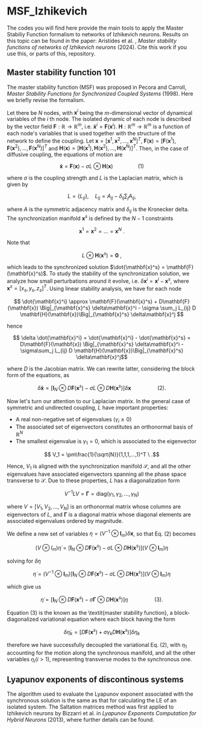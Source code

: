 # MSF_Izhikevich

The codes you will find here provide the main tools to apply the Master Stabiliy Function formalism to networks of Izhikevich neurons. 
Results on this topic can be found in the paper: Aristides et al. , *Master stability functions of networks of Izhikevich neurons* (2024). 
Cite this work if you use this, or parts of this, repository.

## Master stability function 101

The master stability function (MSF) was proposed in Pecora and Carroll, *Master Stability Functions for Synchronized Coupled Systems* (1998). Here we briefly revise the formalism.

Let there be $N$ nodes, with $\mathbf{x}^i$ being the $m$-dimensional vector of dynamical variables of the $i$ th node. The isolated dynamic of each node is described by the vector field $\mathbf{F} : \mathbb{R} \rightarrow \mathbb{R}^m$, i.e. $\mathbf{\dot{x}}^i = \mathbf{F}(\mathbf{x}^i)$. $\mathbf{H}: \mathbb{R}^m \rightarrow \mathbb{R}^m$ is a function of each node's variables that is used together with the structure of the network to define the coupling. Let $\mathbf{x} = [\mathbf{x}^1, \mathbf{x}^2, ...,\mathbf{x}^N]^T$, $\mathbf{F}(\mathbf{x}) = [\mathbf{F}(\mathbf{x}^1), \mathbf{F}(\mathbf{x}^2), ..., \mathbf{F}(\mathbf{x}^N)]^T$ and $\mathbf{H}(\mathbf{x}) = [\mathbf{H}(\mathbf{x}^1),\mathbf{H}(\mathbf{x}^2), ...,\mathbf{H}(\mathbf{x}^N)]^T$. Then, in the case of diffusive coupling, the equations of motion are
```math
\mathbf{\dot{x}} = \mathbf{F}(\mathbf{x}) - \sigma L \otimes \mathbf{H}(\mathbf{x}) \quad\quad\quad\quad(1)
```
where $\sigma$ is the coupling strength and $L$ is the Laplacian matrix, which is given by
```math
L = \{L_{ij}\},\quad L_{ij} = A_{ij} - \delta_{ij} \sum_j A_{ij},
```
where $A$ is the symmetric adjacency matrix and $\delta_{ij}$ is the Kronecker delta. 
The synchronization manifold $\mathbf{x}^s$ is defined by the $N-1$ constraints
```math
    \mathbf{x}^1 = \mathbf{x}^2 = ... = \mathbf{x}^N \ .
```
Note that
```math
    L \otimes \mathbf{H}(\mathbf{x}^s) = \mathbf{0} \ ,
```
which leads to the synchronized solution $\dot{\mathbf{x}^s} = \mathbf{F}(\mathbf{x}^s)$.
To study the stability of the synchronization solution, we analyze how small perturbations around it evolve, i.e. $\delta\mathbf{x}^i = \mathbf{x}^i - \mathbf{x}^s$,
where $\mathbf{x}^s = [x_s, y_s, z_s]^T$. Using linear stability analysis, we have for each node
```math
    \dot{\mathbf{x}^i} \approx \mathbf{F}(\mathbf{x}^s) + D\mathbf{F}(\mathbf{x}) \Big|_{\mathbf{x}^s} \delta\mathbf{x}^i - \sigma \sum_j L_{ij} D \mathbf{H}(\mathbf{x})\Big|_{\mathbf{x}^s} \delta\mathbf{x}^j 
```
hence
```math
    \delta \dot{\mathbf{x}^i} = \dot{\mathbf{x}^i} - \dot{\mathbf{x}^s} = D\mathbf{F}(\mathbf{x}) \Big|_{\mathbf{x}^s} \delta\mathbf{x}^i - \sigma\sum_j L_{ij} D \mathbf{H}(\mathbf{x})\Big|_{\mathbf{x}^s} \delta\mathbf{x}^j
```
where $D$ is the Jacobian matrix. We can rewrite latter, considering the block form of the equations, as
```math
    \delta\mathbf{\dot{x}} = [\mathbf{I}_N \otimes D \mathbf{F}(\mathbf{x}^s) - \sigma L \otimes D\mathbf{H}(\mathbf{x}^s)] \delta \mathbf{x} \ \quad\quad\quad\quad(2).
```
Now let's turn our attention to our Laplacian matrix. In the general case of symmetric and undirected coupling, $L$ have important properties:
- A real non-negative set of eigenvalues ($\gamma_i \geq 0$)
- The associated set of eigenvectors constitutes an orthonormal basis of $\mathbb{R}^N$
- The smallest eigenvalue is $\gamma_1 = 0$, which is associated to the eigenvector
```math
    V_1 = \pm\frac{1}{\sqrt{N}}(1,1,1,...,1)^T \ .
```
Hence, $V_1$ is aligned with the synchronization manifold $\mathcal{S}$, and all the other eigenvalues have associated eigenvectors spanning all the phase space transverse to $\mathcal{S}$.
Due to these properties, $L$ has a diagonalization form 
```math
    V^{-1} L V = \mathbf{\Gamma} = \text{diag}(\gamma_1, \gamma_2, ..., \gamma_N)
```
where $V = [V_1,V_2,...,V_N]$ is an orthonormal matrix whose columns are eigenvectors of $L$, and $\mathbf{\Gamma}$ is a diagonal matrix whose diagonal elements are associated eigenvalues ordered by magnitude.

We define a new set of variables $\eta = (V^{-1} \otimes \mathbf{I}_m)\delta\mathbf{x}$, so that Eq. (2) becomes
```math
    (V \otimes I_m) \dot{\eta} = [\mathbf{I}_N \otimes D \mathbf{F}(\mathbf{x}^s) - \sigma L \otimes D\mathbf{H}(\mathbf{x}^s)] (V \otimes \mathbf{I}_m)\eta
```
solving for $\delta\eta$
```math
    \dot{\eta} = (V^{-1} \otimes \mathbf{I}_m) [\mathbf{I}_N \otimes D \mathbf{F}(\mathbf{x}^s) - \sigma L \otimes D\mathbf{H}(\mathbf{x}^s)] (V \otimes \mathbf{I}_m)\eta
```
which give us
```math
    \dot{\eta} = [\mathbf{I}_N \otimes D \mathbf{F}(\mathbf{x}^s) - \sigma \mathbf{\Gamma} \otimes D\mathbf{H}(\mathbf{x}^s)] \eta \ \quad\quad\quad\quad(3).
```
Equation (3) is the known as the \textit{master stability function}, a block-diagonalized variational equation where each block having the form
```math
    \delta\dot{\eta}_k = [D\mathbf{F}(\mathbf{x}^s) + \sigma \gamma_k D \mathbf{H}(\mathbf{x}^s)] \delta\eta_k
```
therefore we have successfully decoupled the variational Eq. (2), with $\eta_1$ accounting for the motion along the synchronous manifold, and all the other variables $\eta_i (i > 1)$, representing transverse modes to the synchronous one. 


## Lyapunov exponents of discontinous systems

The algorithm used to evaluate the Lyapunov exponent associated with the synchronous solution is the same as that for calculating the LE of an isolated system. The Saltation matrices method was first applied to Izhikevich neurons by Bizzarri et al. in *Lyapunov Exponents Computation for Hybrid Neurons* (2013), where further details can be found.
